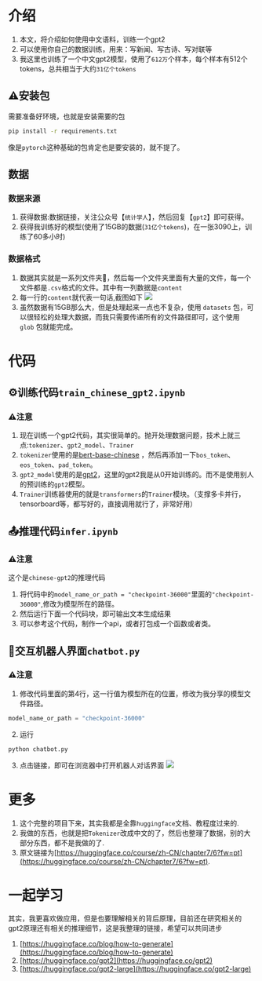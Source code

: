 # 介绍

1. 本文，将介绍如何使用中文语料，训练一个gpt2
2. 可以使用你自己的数据训练，用来：写新闻、写古诗、写对联等
3. 我这里也训练了一个中文gpt2模型，使用了`612万`个样本，每个样本有512个tokens，总共相当于大约`31亿个tokens`

## ⚠️安装包

需要准备好环境，也就是安装需要的包

```bash 
pip install -r requirements.txt
```

像是`pytorch`这种基础的包肯定也是要安装的，就不提了。

## 数据

### 数据来源

1. 获得数据:数据链接，关注公众号【`统计学人`】，然后回复【`gpt2`】即可获得。
2. 获得我训练好的模型(使用了15GB的数据(`31亿个tokens`)，在一张3090上，训练了60多小时)

### 数据格式

1. 数据其实就是一系列文件夹📁，然后每一个文件夹里面有大量的文件，每一个文件都是`.csv`格式的文件。其中有一列数据是`content`
2. 每一行的`content`就代表一句话,截图如下
   <img src="https://github.com/yuanzhoulvpi2017/zero_nlp/raw/main/images/chinesegpt2_data.png"/>
3. 虽然数据有15GB那么大，但是处理起来一点也不复杂，使用 `datasets`
   包，可以很轻松的处理大数据，而我只需要传递所有的文件路径即可，这个使用 `glob` 包就能完成。

# 代码

## ⚙️训练代码`train_chinese_gpt2.ipynb`

### ⚠️注意

1. 现在训练一个gpt2代码，其实很简单的。抛开处理数据问题，技术上就三点:`tokenizer`、`gpt2_model`、`Trainer`
2. `tokenizer`使用的是[bert-base-chinese](https://huggingface.co/bert-base-chinese)
   ，然后再添加一下`bos_token`、`eos_token`、`pad_token`。
3. `gpt2_model`使用的是[gpt2](https://huggingface.co/gpt2)，这里的gpt2我是从0开始训练的。而不是使用别人的预训练的`gpt2`模型。
4. `Trainer`训练器使用的就是`transformers`的`Trainer`模块。（支撑多卡并行，tensorboard等，都写好的，直接调用就行了，非常好用）

## 📤推理代码`infer.ipynb`

### ⚠️注意

这个是`chinese-gpt2`的推理代码

1. 将代码中的`model_name_or_path = "checkpoint-36000"`里面的`"checkpoint-36000"`,修改为模型所在的路径。
2. 然后运行下面一个代码块，即可输出文本生成结果
3. 可以参考这个代码，制作一个api，或者打包成一个函数或者类。

## 🤖交互机器人界面`chatbot.py`

### ⚠️注意

1. 修改代码里面的第4行，这一行值为模型所在的位置，修改为我分享的模型文件路径。

```python 
model_name_or_path = "checkpoint-36000"
```

2. 运行

```bash
python chatbot.py
```

3. 点击链接，即可在浏览器中打开机器人对话界面
   <img src="https://github.com/yuanzhoulvpi2017/zero_nlp/raw/main/images/chinesegpt2_bot.png"/>


# 更多
1. 这个完整的项目下来，其实我都是全靠`huggingface`文档、教程度过来的.
2. 我做的东西，也就是把`Tokenizer`改成中文的了，然后也整理了数据，别的大部分东西，都不是我做的了.
3. 原文链接为[https://huggingface.co/course/zh-CN/chapter7/6?fw=pt](https://huggingface.co/course/zh-CN/chapter7/6?fw=pt).


# 一起学习
其实，我更喜欢做应用，但是也要理解相关的背后原理，目前还在研究相关的gpt2原理还有相关的推理细节，这是我整理的链接，希望可以共同进步
1. [https://huggingface.co/blog/how-to-generate](https://huggingface.co/blog/how-to-generate)
2. [https://huggingface.co/gpt2](https://huggingface.co/gpt2)
3. [https://huggingface.co/gpt2-large](https://huggingface.co/gpt2-large)
